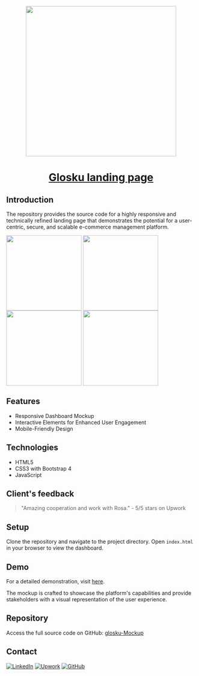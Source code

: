 <p align="center">
  <a href="https://glosku-project.netlify.app/">
    <img src='https://github.com/rosareyes/glosku/assets/63470281/08b3bb9a-4157-4b60-9616-50cb986c1f45' height='400px'>
    <h1 align="center">Glosku landing page</h1>
  </a>
</p>

## Introduction
The repository provides the source code for a highly responsive and technically refined landing page that demonstrates the potential for a user-centric, secure, and scalable e-commerce management platform.

<img align='center' src='https://github.com/rosareyes/glosku/assets/63470281/7e36e32b-4f2f-40fa-ba4a-493833da0d30' height='200px'>
<img align='center' src='https://github.com/rosareyes/glosku/assets/63470281/876d6689-ce37-4a1d-a16f-8d49038f24c3' height='200px'>
<img align='center' src='https://github.com/rosareyes/glosku/assets/63470281/77c46674-82c4-419f-8cde-8dd42db524de' height='200px'>
<img align='center' src='https://github.com/rosareyes/glosku/assets/63470281/d48a2fe0-ae9a-4b2d-bfed-e0f6a0dc7042' height='200px'>


## Features
- Responsive Dashboard Mockup
- Interactive Elements for Enhanced User Engagement
- Mobile-Friendly Design

## Technologies
- HTML5
- CSS3 with Bootstrap 4
- JavaScript

## Client's feedback
> "Amazing cooperation and work with Rosa." - 5/5 stars on Upwork

## Setup
Clone the repository and navigate to the project directory. Open `index.html` in your browser to view the dashboard.

## Demo
For a detailed demonstration, visit [here](https://glosku-project.netlify.app/).

The mockup is crafted to showcase the platform's capabilities and provide stakeholders with a visual representation of the user experience.

## Repository
Access the full source code on GitHub: [glosku-Mockup](https://github.com/rosareyes/glosku/)


## Contact
[![LinkedIn](https://img.shields.io/badge/linkedin-%230077B5.svg?style=for-the-badge&logo=linkedin&logoColor=white)](https://www.linkedin.com/in/rosaareyesc/)
[![Upwork](https://img.shields.io/badge/UpWork-6FDA44?style=for-the-badge&logo=Upwork&logoColor=white)](https://www.upwork.com/freelancers/~01bcf3b51bb38b47a8)
[![GitHub](https://img.shields.io/badge/github-%23121011.svg?style=for-the-badge&logo=github&logoColor=white)](https://github.com/rosareyes)
